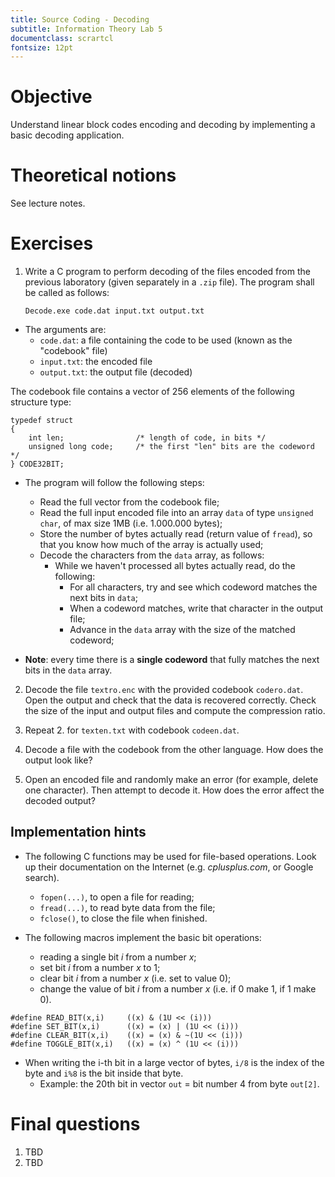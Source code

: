 ```yaml
---
title: Source Coding - Decoding
subtitle: Information Theory Lab 5
documentclass: scrartcl
fontsize: 12pt
---
```



# Objective

Understand linear block codes encoding and decoding by implementing a basic decoding application.

# Theoretical notions

See lecture notes.

# Exercises


1. Write a C program to perform decoding of the files encoded from the previous laboratory
(given separately in a `.zip` file).
The program shall be called as follows: 

	`Decode.exe code.dat input.txt output.txt`
	
  * The arguments are:
    * `code.dat`: a file containing the code to be used (known as the "codebook" file)
    * `input.txt`: the encoded file
    * `output.txt`: the output file (decoded)

  The codebook file contains a vector of 256 elements of the following structure type:
  
~~~
typedef struct 
{
    int len;                /* length of code, in bits */
    unsigned long code;     /* the first "len" bits are the codeword */
} CODE32BIT;
~~~
	
  * The program will follow the following steps:
    * Read the full vector from the codebook file;
    * Read the full input encoded file into an array `data` of type `unsigned char`, of max size 1MB (i.e. 1.000.000 bytes);
    * Store the number of bytes actually read (return value of `fread`), so that you know how much of the array
    is actually used;
    * Decode the characters from the `data` array, as follows:
        * While we haven't processed all bytes actually read, do the following:
            * For all characters, try and see which codeword matches the next bits in `data`;
            * When a codeword matches, write that character in the output file;
            * Advance in the `data` array with the size of the matched codeword;

  * **Note**: every time there is a **single codeword** that fully matches the next bits in the `data` array.

2. Decode the file `textro.enc` with the provided codebook `codero.dat`. 
Open the output and check that the data is recovered correctly.
Check the size of the input and output files and compute the compression ratio.

3. Repeat 2. for `texten.txt` with codebook `codeen.dat`.

4. Decode a file with the codebook from the other language. How does the output look like?

5. Open an encoded file and randomly make an error (for example, delete one character). Then attempt to decode it.
How does the error affect the decoded output?


## Implementation hints

* The following C functions may be used for file-based operations. 
Look up their documentation on the Internet (e.g. *cplusplus.com*, or Google search).
    * `fopen(...)`, to open a file for reading;
    * `fread(...)`, to read byte data from the file;
    * `fclose()`, to close the file when finished.

* The following macros implement the basic bit operations:
    * reading a single bit *i* from a number *x*;
    * set bit *i* from a number *x* to 1;
    * clear bit *i* from a number *x* (i.e. set to value 0);
    * change the value of bit *i* from a number *x* (i.e. if 0 make 1, if 1 make 0).
    
~~~
#define READ_BIT(x,i)     ((x) & (1U << (i)))
#define SET_BIT(x,i)      ((x) = (x) | (1U << (i)))
#define CLEAR_BIT(x,i)    ((x) = (x) & ~(1U << (i)))
#define TOGGLE_BIT(x,i)   ((x) = (x) ^ (1U << (i)))
~~~

* When writing the i-th bit in a large vector of bytes, `i/8` is the index of the byte and `i%8` is the bit inside that byte.
    * Example: the 20th bit in vector `out` = bit number 4 from byte `out[2]`.


# Final questions

1. TBD
2. TBD

